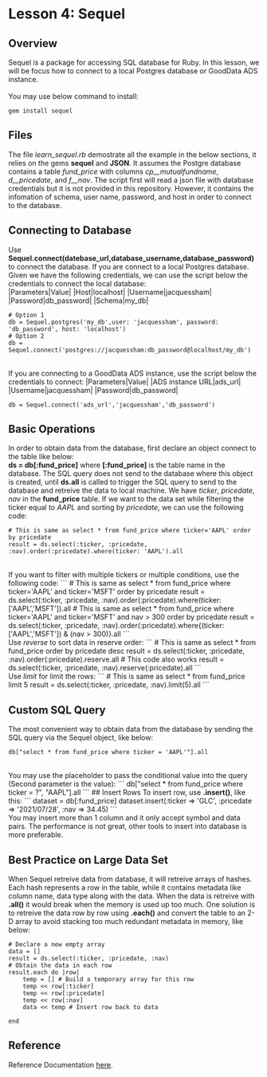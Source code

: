 # Lesson 4: Sequel

## Overview
Sequel is a package for accessing SQL database for Ruby. In this lesson, we will be focus how to connect to a local Postgres database or GoodData ADS instance.
<br><br>
You may use below command to install:
```
gem install sequel
```

## Files
The file <i>learn_sequel.rb</i> demostrate all the example in the below sections, it relies on the gems <b>sequel</b> and <b>JSON</b>. It assumes the Postgre database contains a table <i>fund_price</i> with columns <i>cp__mutualfundname</i>, <i>d__pricedate</i>, and <i>f__nav</i>. The script first will read a json file with database credentials but it is not provided in this repository. However, it contains the infomation of schema, user name, password, and host in order to connect to the database.

## Connecting to Database
Use <b>Sequel.connect(datebase_url,database_username,database_password)</b> to connect the database. If you are connect to a local Postgres database. Given we have the following credentials, we can use the script below the credentials to connect the local database:
<br>
|Parameters|Value|
|Host|localhost|
|Username|jacquessham|
|Password|db_password|
|Schema|my_db|

```
# Option 1
db = Sequel.postgres('my_db',user: 'jacquessham', password: 'db_password', host: 'localhost')
# Option 2
db = Sequel.connect('postgres://jacquessham:db_password@localhost/my_db')
```

<br>
If you are connecting to a GoodData ADS instance, use the script below the credentials to connect:
|Parameters|Value|
|ADS instance URL|ads_url|
|Username|jacquessham|
|Password|db_password|

```
db = Sequel.connect('ads_url','jacquessham','db_password')
```

## Basic Operations
In order to obtain data from the database, first declare an object connect to the table like below:<br>
<b>ds = db[:fund_price]</b> where <b>[:fund_price]</b> is the table name in the database. The SQL query does not send to the database where this object is created, until <b>ds.all</b> is called to trigger the SQL query to send to the database and retreive the data to local machine. We have <i>ticker</i>, <i>pricedate</i>, <i>nav</i> in the <b>fund_price</b> table. If we want to the data set while filtering the ticker equal to <i>AAPL</i> and sorting by <i>pricedate</i>, we can use the following code:
```
# This is same as select * from fund_price where ticker='AAPL' order by pricedate
result = ds.select(:ticker, :pricedate, :nav).order(:pricedate).where(ticker: 'AAPL').all
```
<br>
If you want to filter with multiple tickers or multiple conditions, use the following code:
```
# This is same as select * from fund_price where ticker='AAPL' and ticker='MSFT' order by pricedate
result = ds.select(:ticker, :pricedate, :nav).order(:pricedate).where(ticker: ['AAPL','MSFT']).all
# This is same as select * from fund_price where ticker='AAPL' and ticker='MSFT' and nav > 300 order by pricedate
result = ds.select(:ticker, :pricedate, :nav).order(:pricedate).where{(ticker: ['AAPL','MSFT']) &  (nav > 300)}.all
```
<br>
Use <i>reverse</i> to sort data in reserve order:
```
# This is same as select * from fund_price order by pricedate desc
result = ds.select(:ticker, :pricedate, :nav).order(:pricedate).reserve.all
# This code also works
result = ds.select(:ticker, :pricedate, :nav).reserve(:pricedate).all
```
<br>
Use <i>limit</i> for limit the rows:
```
# This is same as select * from fund_price limit 5
result = ds.select(:ticker, :pricedate, :nav).limit(5).all
```

## Custom SQL Query
The most convenient way to obtain data from the database by sending the SQL query via the Sequel object, like below:
```
db["select * from fund_price where ticker = 'AAPL'"].all
```
<br>
You may use the placeholder to pass the conditional value into the query (Second parameter is the value):
```
db["select * from fund_price where ticker = ?", "AAPL"].all
```
## Insert Rows
To insert row, use <b>.insert()</b>, like this:
```
dataset = db[:fund_price]
dataset.insert(:ticker => 'GLC', :pricedate => '2021/07/28', :nav => 34.45)
```

<br>
You may insert more than 1 column and it only accept symbol and data pairs. The performance is not great, other tools to insert into database is more preferable.

## Best Practice on Large Data Set
When Sequel retreive data from database, it will retreive arrays of hashes. Each hash represents a row in the table, while it contains metadata like column name, data type along with the data. When the data is retreive with <b>.all()</b> it would break when the memory is used up too much. One solution is to retreive the data row by row using <b>.each()</b> and convert the table to an 2-D array to avoid stacking too much redundant metadata in memory, like below:
```
# Declare a new empty array
data = []
result = ds.select(:ticker, :pricedate, :nav)
# Obtain the data in each row
result.each do |row|
	temp = [] # Build a temporary array for this row
	temp << row[:ticker]
	temp << row[:pricedate]
	temp << row[:nav]
	data << temp # Insert row back to data

end
```


## Reference
Reference Documentation <a href="https://sequel.jeremyevans.net/documentation.html">here</a>. 
